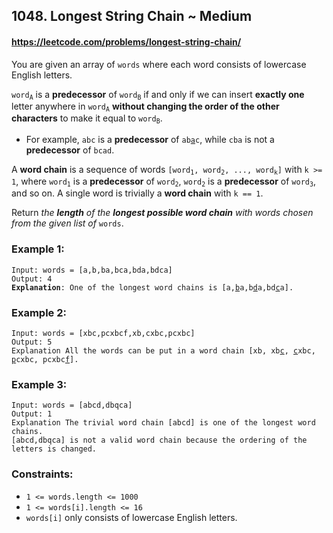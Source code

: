<h2>1048. Longest String Chain ~ Medium</h2>

#### https://leetcode.com/problems/longest-string-chain/

<p>You are given an array of <code>words</code> where each word consists of lowercase English letters.</p>

<p><code>word<sub>A</sub></code> is a <strong>predecessor</strong> of <code>word<sub>B</sub></code> if and only if we can insert <strong>exactly one</strong> letter anywhere in <code>word<sub>A</sub></code> <strong>without changing the order of the other characters</strong> to make it equal to <code>word<sub>B</sub></code>.</p>

<ul>
	<li>For example, <code>abc</code> is a <strong>predecessor</strong> of <code>ab<u>a</u>c</code>, while <code>cba</code> is not a <strong>predecessor</strong> of <code>bcad</code>.</li>
</ul>

<p>A <strong>word chain</strong><em> </em>is a sequence of words <code>[word<sub>1</sub>, word<sub>2</sub>, ..., word<sub>k</sub>]</code> with <code>k &gt;= 1</code>, where <code>word<sub>1</sub></code> is a <strong>predecessor</strong> of <code>word<sub>2</sub></code>, <code>word<sub>2</sub></code> is a <strong>predecessor</strong> of <code>word<sub>3</sub></code>, and so on. A single word is trivially a <strong>word chain</strong> with <code>k == 1</code>.</p>

<p>Return <em>the <strong>length</strong> of the <strong>longest possible word chain</strong> with words chosen from the given list of </em><code>words</code>.</p>


<h3>Example 1:</h3>

<pre>
<code>Input: words = [a,b,ba,bca,bda,bdca]
Output: 4
<strong>Explanation</strong>: One of the longest word chains is [a,<u>b</u>a,b<u>d</u>a,bd<u>c</u>a].
</code></pre>

<h3>Example 2:</h3>

<pre>
<code>Input: words = [xbc,pcxbcf,xb,cxbc,pcxbc]
Output: 5
Explanation All the words can be put in a word chain [xb, xb<u>c</u>, <u>c</u>xbc, <u>p</u>cxbc, pcxbc<u>f</u>].
</code></pre>

<h3>Example 3:</h3>

<pre>
<code>Input: words = [abcd,dbqca]
Output: 1
Explanation The trivial word chain [abcd] is one of the longest word chains.
[abcd,dbqca] is not a valid word chain because the ordering of the letters is changed.
</code></pre>


<h3>Constraints:</h3>

<ul>
	<li><code>1 &lt;= words.length &lt;= 1000</code></li>
	<li><code>1 &lt;= words[i].length &lt;= 16</code></li>
	<li><code>words[i]</code> only consists of lowercase English letters.</li>
</ul>

